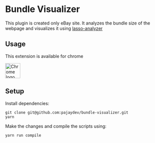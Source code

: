 # Bundle Visualizer

This plugin is created only eBay site. It analyzes the bundle size of the webpage and visualizes it using [lasso-analyzer](https://github.com/pajaydev/lasso-analyzer)

## Usage

This extension is available for chrome

<a href="https://chrome.google.com/webstore/detail/jhllnloomleeganjlgngdbadglfhimaa/publish-accepted?authuser=0&hl=en"><img src="https://cloud.githubusercontent.com/assets/398893/15528951/e9f5dc0a-21fd-11e6-86e7-8a0cad6e7548.png" width="48px" height="48px" alt="Chrome logo"></a>

## Setup

Install dependencies:

```
git clone git@github.com:pajaydev/bundle-visualizer.git
yarn
```

Make the changes and compile the scripts using:

```
yarn run compile
```

